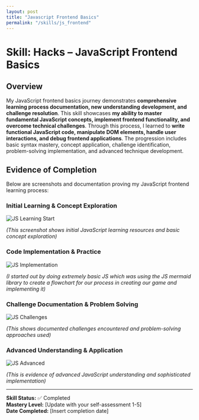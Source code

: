 ```yaml
---
layout: post
title: "Javascript Frontend Basics"
permalink: "/skills/js_frontend"
---
```


# Skill: Hacks – JavaScript Frontend Basics

## Overview

My JavaScript frontend basics journey demonstrates **comprehensive learning process documentation, new understanding development, and challenge resolution**. This skill showcases **my ability to master fundamental JavaScript concepts, implement frontend functionality, and overcome technical challenges**. Through this process, I learned to **write functional JavaScript code, manipulate DOM elements, handle user interactions, and debug frontend applications**. The progression includes basic syntax mastery, concept application, challenge identification, problem-solving implementation, and advanced technique development.

## Evidence of Completion

Below are screenshots and documentation proving my JavaScript frontend learning process:

### Initial Learning & Concept Exploration
![JS Learning Start](/student/assets/images/learnjs.png)

*(This screenshot shows initial JavaScript learning resources and basic concept exploration)*

### Code Implementation & Practice
![JS Implementation](/student/assets/images/jsbasic.png)

*(I started out by doing extremely basic JS which was using the JS mermaid library to create a flowchart for our process in creating our game and implementing it)*

### Challenge Documentation & Problem Solving
![JS Challenges](/student/assets/images/jekyllerror.png)

*(This shows documented challenges encountered and problem-solving approaches used)*

### Advanced Understanding & Application
![JS Advanced](/student/assets/images/jsadvanced.png)

*(This is evidence of advanced JavaScript understanding and sophisticated implementation)*

---
**Skill Status:** ✅ Completed  
**Mastery Level:** [Update with your self-assessment 1-5]  
**Date Completed:** [Insert completion date]
